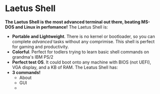 # Laetus Shell
  **The Laetus Shell is the most advanced terminal out there, beating MS-DOS and Linux in perfomance!**
  The Laetus Shell is:
  * **Portable and Lightweight**. There is no kernel or bootloader, so you can complete *advanced* tasks without any comprimise. This shell is perfect for gaming and productivity.
  * **Colorful**. Perfect for todlers trying to learn basic shell commands on grandma's IBM PS/2
  * **Perfect test OS**. It could boot onto any machine with BIOS (not UEFI), VGA display, and a KB of RAM.
  The Leatus Shell has:
  * **3 commands!**
    *  About
    *  GUI
    *  
